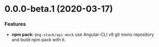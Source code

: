 <a name="0.0.0-beta.1"></a>
# 0.0.0-beta.1 (2020-03-17)

### Features

* **npm pack:** `@ng-stack/api-mock` use Angular-CLI v9 git mono repository and build npm pack with it.
